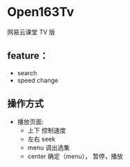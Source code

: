 # Open163Tv
网易云课堂 TV 版

## feature：
- search
- speed change


## 操作方式

- 播放页面:
  - 上下 控制速度
  - 左右 seek
  - menu 调出选集
  - center 确定（menu）， 暂停，播放
